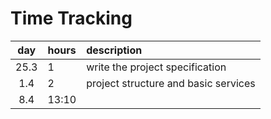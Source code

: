 # Time Tracking

| day  | hours | description                          |
|:----:|:------|:-------------------------------------|
| 25.3 | 1     | write the project specification      |
| 1.4  | 2     | project structure and basic services |
| 8.4  | 13:10 |                                      |